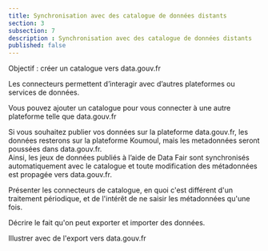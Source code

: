 ```yaml
---
title: Synchronisation avec des catalogue de données distants
section: 3
subsection: 7
description : Synchronisation avec des catalogue de données distants
published: false
---
```



Objectif : créer un catalogue vers data.gouv.fr

Les connecteurs permettent d’interagir avec d’autres plateformes ou services de données.

Vous pouvez ajouter un catalogue pour vous connecter à une autre plateforme telle que data.gouv.fr

Si vous souhaitez publier vos données sur la plateforme data.gouv.fr, les données resterons sur la plateforme Koumoul, mais les metadonnées seront poussées dans data.gouv.fr.  
Ainsi, les jeux de données publiés à l’aide de Data Fair sont synchronisés automatiquement avec le catalogue et toute modification des métadonnées est propagée vers data.gouv.fr.





Présenter les connecteurs de catalogue, en quoi c'est différent d'un traitement périodique, et de l'intérêt de ne saisir les métadonnées qu'une fois.

Décrire le fait qu'on peut exporter et importer des données.

Illustrer avec de l'export vers data.gouv.fr
